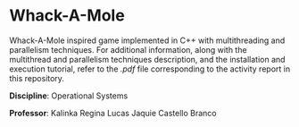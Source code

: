 # Whack-A-Mole
Whack-A-Mole inspired game implemented in C++ with multithreading and parallelism techniques. For additional information, along with the multithread and parallelism techniques description, and the installation and execution tutorial, refer to the _.pdf_ file corresponding to the activity report in this repository.

**Discipline**: Operational Systems

**Professor**: Kalinka Regina Lucas Jaquie Castello Branco
